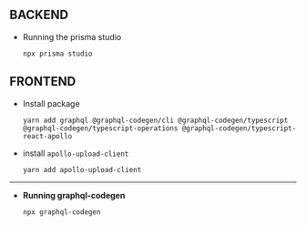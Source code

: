 ## BACKEND

- Running the prisma studio

      npx prisma studio

## FRONTEND

- Install package

      yarn add graphql @graphql-codegen/cli @graphql-codegen/typescript @graphql-codegen/typescript-operations @graphql-codegen/typescript-react-apollo

- install `apollo-upload-client`

      yarn add apollo-upload-client

---

- **Running graphql-codegen**

      npx graphql-codegen
